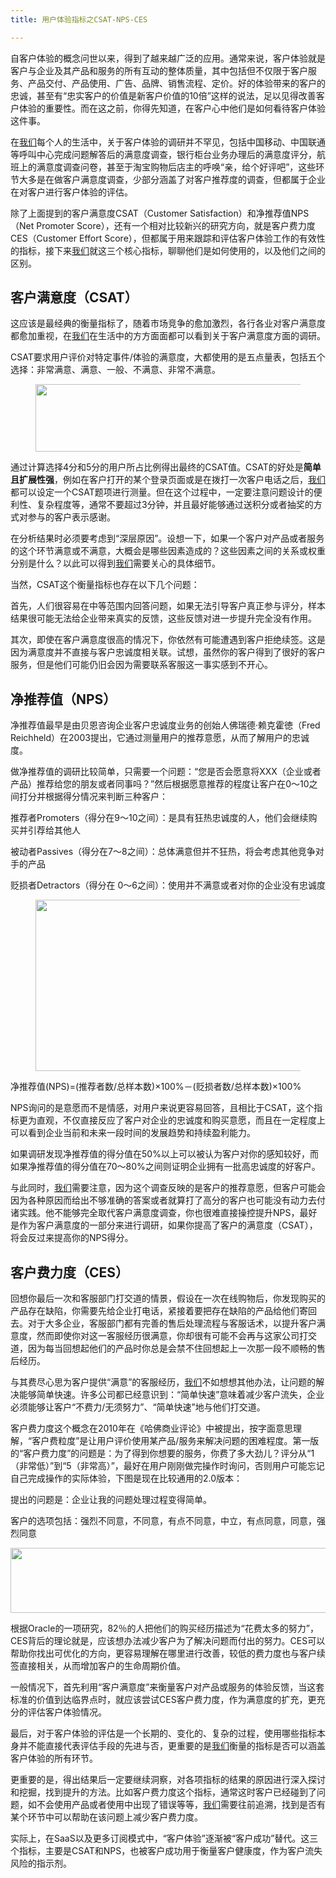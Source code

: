 ```yaml
---
title: 用户体验指标之CSAT-NPS-CES

---
```

自客户体验的概念问世以来，得到了越来越广泛的应用。通常来说，客户体验就是客户与企业及其产品和服务的所有互动的整体质量，其中包括但不仅限于客户服务、产品交付、产品使用、广告、品牌、销售流程、定价。好的体验带来的客户的忠诚，甚至有“忠实客户的价值是新客户价值的10倍”这样的说法，足以见得改善客户体验的重要性。而在这之前，你得先知道，在客户心中他们是如何看待客户体验这件事。

在[我们](https://www.w3cdoc.com)每个人的生活中，关于客户体验的调研并不罕见，包括中国移动、中国联通等呼叫中心完成问题解答后的满意度调查，银行柜台业务办理后的满意度评分，航班上的满意度调查问卷，甚至于淘宝购物后店主的呼唤“亲，给个好评吧”，这些环节大多是在做客户满意度调查，少部分涵盖了对客户推荐度的调查，但都属于企业在对客户进行客户体验的评估。

除了上面提到的客户满意度CSAT（Customer Satisfaction）和净推荐值NPS（Net Promoter Score），还有一个相对比较新兴的研究方向，就是客户费力度CES（Customer Effort Score），但都属于用来跟踪和评估客户体验工作的有效性的指标，接下来[我们](https://www.w3cdoc.com)就这三个核心指标，聊聊他们是如何使用的，以及他们之间的区别。

## **客户满意度（CSAT）**

这应该是最经典的衡量指标了，随着市场竞争的愈加激烈，各行各业对客户满意度都愈加重视，在[我们](https://www.w3cdoc.com)在生活中的方方面面都可以看到关于客户满意度方面的调研。

CSAT要求用户评价对特定事件/体验的满意度，大都使用的是五点量表，包括五个选择：非常满意、满意、一般、不满意、非常不满意。<figure>

<p id="MIvHBFx">
  <img loading="lazy" width="640" height="108" class="alignnone size-full wp-image-6801 shadow" src="https://haomou.oss-cn-beijing.aliyuncs.com/upload/2021/05/img_60a686f265cc1.png?x-oss-process=image/quality,q_10/resize,m_lfit,w_200" data-src="https://haomou.oss-cn-beijing.aliyuncs.com/upload/2021/05/img_60a686f265cc1.png?x-oss-process=image/format,webp" alt="" srcset="https://haomou.oss-cn-beijing.aliyuncs.com/upload/2021/05/img_60a686f265cc1.png?x-oss-process=image/format,webp 640w, https://haomou.oss-cn-beijing.aliyuncs.com/upload/2021/05/img_60a686f265cc1.png?x-oss-process=image/quality,q_50/resize,m_fill,w_300,h_51/format,webp 300w" sizes="(max-width: 640px) 100vw, 640px" />
</p></figure>

通过计算选择4分和5分的用户所占比例得出最终的CSAT值。CSAT的好处是**简单且扩展性强**，例如在客户打开的某个登录页面或是在拨打一次客户电话之后，[我们](https://www.w3cdoc.com)都可以设定一个CSAT题项进行测量。但在这个过程中，一定要注意问题设计的便利性、复杂程度等，通常不要超过3分钟，并且最好能够通过送积分或者抽奖的方式对参与的客户表示感谢。

在分析结果时必须要考虑到“深层原因”。设想一下，如果一个客户对产品或者服务的这个环节满意或不满意，大概会是哪些因素造成的？这些因素之间的关系或权重分别是什么？以此可以得到[我们](https://www.w3cdoc.com)需要关心的具体细节。

当然，CSAT这个衡量指标也存在以下几个问题：

首先，人们很容易在中等范围内回答问题，如果无法引导客户真正参与评分，样本结果很可能无法给企业带来真实的反馈，这些反馈对进一步提升完全没有作用。

其次，即使在客户满意度很高的情况下，你依然有可能遭遇到客户拒绝续签。这是因为满意度并不直接与客户忠诚度相关联。试想，虽然你的客户得到了很好的客户服务，但是他们可能仍旧会因为需要联系客服这一事实感到不开心。

## **净推荐值（NPS）**

净推荐值最早是由贝恩咨询企业客户忠诚度业务的创始人佛瑞德·赖克霍徳（Fred Reichheld）在2003提出，它通过测量用户的推荐意愿，从而了解用户的忠诚度。

做净推荐值的调研比较简单，只需要一个问题：“您是否会愿意将XXX（企业或者产品）推荐给您的朋友或者同事吗？”然后根据愿意推荐的程度让客户在0～10之间打分并根据得分情况来判断三种客户：

推荐者Promoters（得分在9～10之间）：是具有狂热忠诚度的人，他们会继续购买并引荐给其他人

被动者Passives（得分在7～8之间）：总体满意但并不狂热，将会考虑其他竞争对手的产品

贬损者Detractors（得分在 0～6之间）：使用并不满意或者对你的企业没有忠诚度<figure>

<p id="THTxQtL">
  <img loading="lazy" width="640" height="274" class="alignnone size-full wp-image-6802 shadow" src="https://haomou.oss-cn-beijing.aliyuncs.com/upload/2021/05/img_60a686f9d55ab.png?x-oss-process=image/quality,q_10/resize,m_lfit,w_200" data-src="https://haomou.oss-cn-beijing.aliyuncs.com/upload/2021/05/img_60a686f9d55ab.png?x-oss-process=image/format,webp" alt="" srcset="https://haomou.oss-cn-beijing.aliyuncs.com/upload/2021/05/img_60a686f9d55ab.png?x-oss-process=image/format,webp 640w, https://haomou.oss-cn-beijing.aliyuncs.com/upload/2021/05/img_60a686f9d55ab.png?x-oss-process=image/quality,q_50/resize,m_fill,w_300,h_128/format,webp 300w" sizes="(max-width: 640px) 100vw, 640px" />
</p></figure>

净推荐值(NPS)=(推荐者数/总样本数)×100%－(贬损者数/总样本数)×100%

NPS询问的是意愿而不是情感，对用户来说更容易回答，且相比于CSAT，这个指标更为直观，不仅直接反应了客户对企业的忠诚度和购买意愿，而且在一定程度上可以看到企业当前和未来一段时间的发展趋势和持续盈利能力。

如果调研发现净推荐值的得分值在50%以上可以被认为客户对你的感知较好，而如果净推荐值的得分值在70～80%之间则证明企业拥有一批高忠诚度的好客户。

与此同时，[我们](https://www.w3cdoc.com)需要注意，因为这个调查反映的是客户的推荐意愿，但客户可能会因为各种原因而给出不够准确的答案或者就算打了高分的客户也可能没有动力去付诸实践。他不能够完全取代客户满意度调查，你也很难直接操控提升NPS，最好是作为客户满意度的一部分来进行调研，如果你提高了客户的满意度（CSAT），将会反过来提高你的NPS得分。

## **客户费力度（CES）**

回想你最后一次和客服部门打交道的情景，假设在一次在线购物后，你发现购买的产品存在缺陷，你需要先给企业打电话，紧接着要把存在缺陷的产品给他们寄回去。对于大多企业，客服部门都有完善的售后处理流程与客服话术，以提升客户满意度，然而即使你对这一客服经历很满意，你却很有可能不会再与这家公司打交道，因为每当回想起他们的产品时你总是会禁不住回想起上一次那一段不顺畅的售后经历。

与其费尽心思为客户提供“满意”的客服经历，[我们](https://www.w3cdoc.com)不如想想其他办法，让问题的解决能够简单快速。许多公司都已经意识到：“简单快速”意味着减少客户流失，企业必须能够让客户“不费力/无须努力”、“简单快速”地与他们打交道。

客户费力度这个概念在2010年在《哈佛商业评论》中被提出，按字面意思理解，“客户费粒度”是让用户评价使用某产品/服务来解决问题的困难程度。第一版的“客户费力度”的问题是：为了得到你想要的服务，你费了多大劲儿？评分从“1（非常低）”到“5（非常高）”，最好在用户刚刚做完操作时询问，否则用户可能忘记自己完成操作的实际体验，下图是现在比较通用的2.0版本：

提出的问题是：企业让我的问题处理过程变得简单。

客户的选项包括：强烈不同意，不同意，有点不同意，中立，有点同意，同意，强烈同意

<p id="BpBCQZs">
  <img loading="lazy" width="640" height="104" class="alignnone size-full wp-image-6803 shadow" src="https://haomou.oss-cn-beijing.aliyuncs.com/upload/2021/05/img_60a68702f1533.png?x-oss-process=image/quality,q_10/resize,m_lfit,w_200" data-src="https://haomou.oss-cn-beijing.aliyuncs.com/upload/2021/05/img_60a68702f1533.png?x-oss-process=image/format,webp" alt="" srcset="https://haomou.oss-cn-beijing.aliyuncs.com/upload/2021/05/img_60a68702f1533.png?x-oss-process=image/format,webp 640w, https://haomou.oss-cn-beijing.aliyuncs.com/upload/2021/05/img_60a68702f1533.png?x-oss-process=image/quality,q_50/resize,m_fill,w_300,h_49/format,webp 300w" sizes="(max-width: 640px) 100vw, 640px" />
</p>

根据Oracle的一项研究，82％的人把他们的购买经历描述为“花费太多的努力”，CES背后的理论就是，应该想办法减少客户为了解决问题而付出的努力。CES可以帮助你找出可优化的方向，更容易理解在哪里进行改善，较低的费力度也与客户续签直接相关，从而增加客户的生命周期价值。

一般情况下，首先利用“客户满意度”来衡量客户对产品或服务的体验反馈，当这套标准的价值到达临界点时，就应该尝试CES客户费力度，作为满意度的扩充，更充分的评估客户体验情况。

最后，对于客户体验的评估是一个长期的、变化的、复杂的过程，使用哪些指标本身并不能直接代表评估手段的先进与否，更重要的是[我们](https://www.w3cdoc.com)衡量的指标是否可以涵盖客户体验的所有环节。

更重要的是，得出结果后一定要继续洞察，对各项指标的结果的原因进行深入探讨和挖掘，找到提升的方法。比如客户费力度这个指标，通常这时客户已经碰到了问题，如不会使用产品或者使用中出现了错误等等，[我们](https://www.w3cdoc.com)需要往前追溯，找到是否有某个环节中可以帮助在该问题上减少客户费力度。

实际上，在SaaS以及更多订阅模式中，“客户体验”逐渐被“客户成功”替代。这三个指标，主要是CSAT和NPS，也被客户成功用于衡量客户健康度，作为客户流失风险的指示剂。
